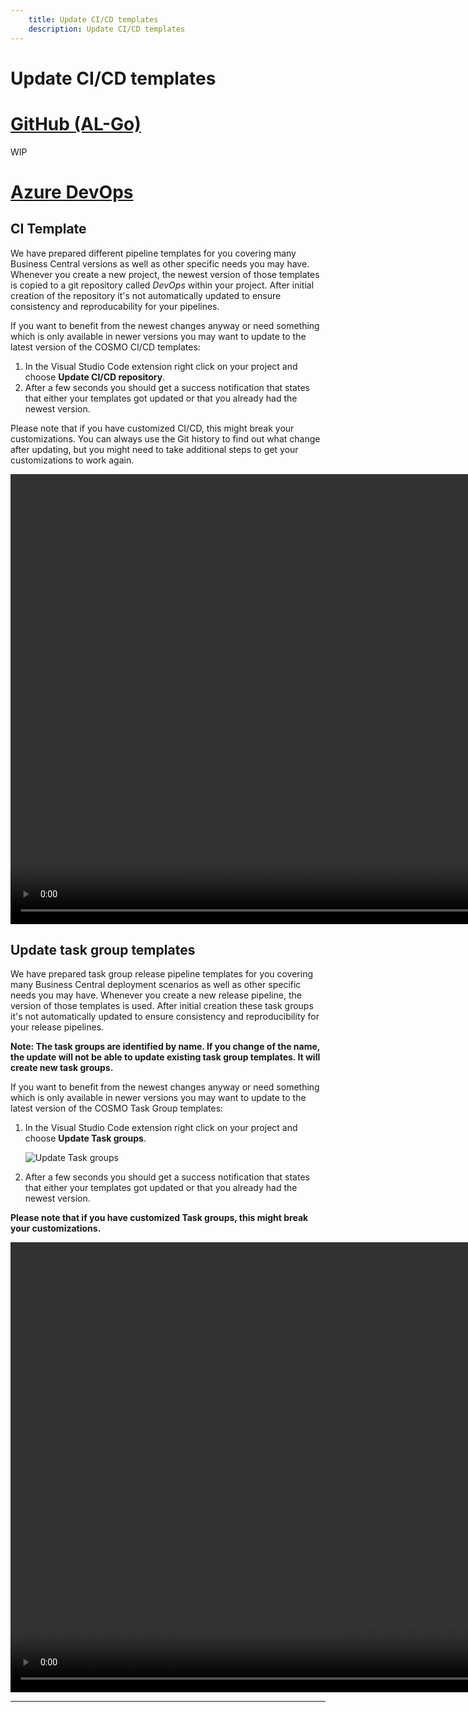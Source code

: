 ```yaml
---
    title: Update CI/CD templates
    description: Update CI/CD templates
---
```


# Update CI/CD templates

# [**GitHub (AL-Go)**](#tab/github)
WIP

# [**Azure DevOps**](#tab/azdevops)

## CI Template
We have prepared different pipeline templates for you covering many Business Central versions as well as other specific needs you may have. Whenever you create a new project, the newest version of those templates is copied to a git repository called _DevOps_ within your project. After initial creation of the repository it's not automatically updated to ensure consistency and reproducability for your pipelines.

If you want to benefit from the newest changes anyway or need something which is only available in newer versions you may want to update to the latest version of the COSMO CI/CD templates:

1. In the Visual Studio Code extension right click on your project and choose **Update CI/CD repository**.
1. After a few seconds you should get a success notification that states that either your templates got updated or that you already had the newest version.

Please note that if you have customized CI/CD, this might break your customizations. You can always use the Git history to find out what change after updating, but you might need to take additional steps to get your customizations to work again.

<video width="1280px" height="720px" controls>
  <source src="../media/cicd-update.mp4" type="video/mp4">
  Your browser does not support the video tag.
</video>

## Update task group templates

We have prepared task group release pipeline templates for you covering many Business Central deployment scenarios as well as other specific needs you may have. Whenever you create a new release pipeline, the version of those templates is used. After initial creation these task groups it's not automatically updated to ensure consistency and reproducibility for your release pipelines.

**Note: The task groups are identified by name. If you change of the name, the update will not be able to update existing task group templates. It will create new task groups.**

If you want to benefit from the newest changes anyway or need something which is only available in newer versions you may want to update to the latest version of the COSMO Task Group templates:

1. In the Visual Studio Code extension right click on your project and choose **Update Task groups**.

    ![Update Task groups](../media/vscode/update-task-groups.png "Update Task groups")

1. After a few seconds you should get a success notification that states that either your templates got updated or that you already had the newest version.

**Please note that if you have customized Task groups, this might break your customizations.**

<video width="1280px" height="720px" controls>
  <source src="../media/vscode/vscode-update-task-groups.webm" type='video/webm; codecs="vp8, vorbis"'>
  Your browser does not support the video tag.
</video>

---